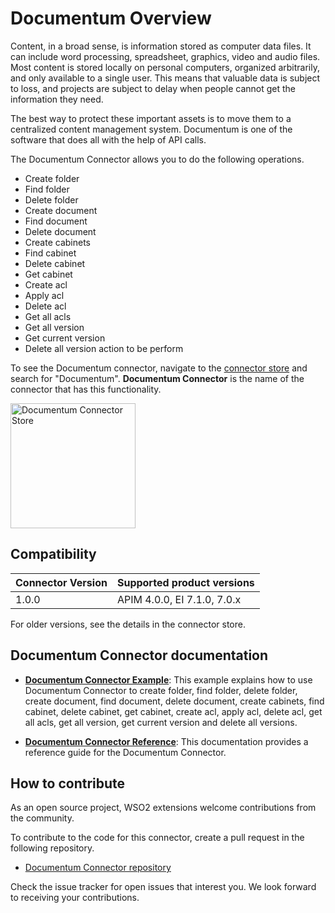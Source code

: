# Documentum Overview

Content, in a broad sense, is information stored as computer data files. It can include word processing, spreadsheet, graphics, video and audio files. Most content is stored locally on personal computers, organized arbitrarily, and only available to a single user. This means that valuable data is subject to loss, and projects are subject to delay when people cannot get the information they need.

The best way to protect these important assets is to move them to a centralized content management system. Documentum is one of the software that does all with the help of API calls. 

The Documentum Connector allows you to do the following operations.

* Create folder 
* Find folder
* Delete folder
* Create document 
* Find document
* Delete document 
* Create cabinets
* Find cabinet
* Delete cabinet 
* Get cabinet 
* Create acl 
* Apply acl 
* Delete acl
* Get all acls
* Get all version
* Get current version
* Delete all version action to be perform

To see the Documentum connector, navigate to the [connector store](https://store.wso2.com/store/assets/esbconnector/list) and search for "Documentum". **Documentum Connector** is the name of the connector that has this functionality.

<img src="{{base_path}}/assets/img/integrate/connectors/documentum-store.png" title="Documentum Connector Store" width="200" alt="Documentum Connector Store"/>

## Compatibility

| Connector Version | Supported product versions |
| ------------- |-------------|
| 1.0.0    | APIM 4.0.0, EI 7.1.0, 7.0.x |

For older versions, see the details in the connector store.

## Documentum Connector documentation

* **[Documentum Connector Example]({{base_path}}/reference/connectors/documentum/documentum-example/)**: This example explains how to use Documentum Connector to create folder, find folder, delete folder, create document, find document, delete document, create cabinets, find cabinet, delete cabinet, get cabinet, create acl, apply acl, delete acl, get all acls, get all version, get current version and delete all versions. 

* **[Documentum Connector Reference]({{base_path}}/reference/connectors/documentum/documentum-reference/)**: This documentation provides a reference guide for the Documentum Connector.

## How to contribute

As an open source project, WSO2 extensions welcome contributions from the community. 

To contribute to the code for this connector, create a pull request in the following repository. 

* [Documentum Connector repository](https://github.com/wso2-extensions/esb-connector-documentum)

Check the issue tracker for open issues that interest you. We look forward to receiving your contributions.
